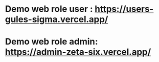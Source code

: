 # Demo web role user : https://users-gules-sigma.vercel.app/
# Demo web role admin: https://admin-zeta-six.vercel.app/